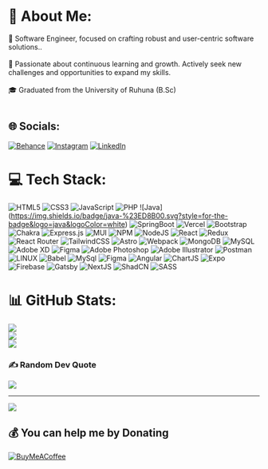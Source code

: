 # 💫 About Me:
🔭 Software Engineer, focused on crafting robust and user-centric software solutions..  <br>  <br>🌱 Passionate about continuous learning and growth. Actively seek new challenges and opportunities to expand my skills.   <br>  <br>🎓 Graduated from the University of Ruhuna (B.Sc) <br>  <br>


## 🌐 Socials:
[![Behance](https://img.shields.io/badge/Behance-1769ff?logo=behance&logoColor=white)](https://behance.net/th4rin) [![Instagram](https://img.shields.io/badge/Instagram-%23E4405F.svg?logo=Instagram&logoColor=white)](https://instagram.com/tharin_uiux) [![LinkedIn](https://img.shields.io/badge/LinkedIn-%230077B5.svg?logo=linkedin&logoColor=white)](https://linkedin.com/in/th4rin) 

# 💻 Tech Stack:
![HTML5](https://img.shields.io/badge/html5-%23E34F26.svg?style=for-the-badge&logo=html5&logoColor=white) ![CSS3](https://img.shields.io/badge/css3-%231572B6.svg?style=for-the-badge&logo=css3&logoColor=white) ![JavaScript](https://img.shields.io/badge/javascript-%23323330.svg?style=for-the-badge&logo=javascript&logoColor=%23F7DF1E) ![PHP](https://img.shields.io/badge/php-%23777BB4.svg?style=for-the-badge&logo=php&logoColor=white) ![Java]
(https://img.shields.io/badge/java-%23ED8B00.svg?style=for-the-badge&logo=java&logoColor=white) ![SpringBoot](https://img.shields.io/badge/Spring_Boot-6DB33F?style=for-the-badge&logo=spring-boot&logoColor=white)
![Vercel](https://img.shields.io/badge/vercel-%23000000.svg?style=for-the-badge&logo=vercel&logoColor=white) ![Bootstrap](https://img.shields.io/badge/bootstrap-%23563D7C.svg?style=for-the-badge&logo=bootstrap&logoColor=white) ![Chakra](https://img.shields.io/badge/chakra-%234ED1C5.svg?style=for-the-badge&logo=chakraui&logoColor=white) ![Express.js](https://img.shields.io/badge/express.js-%23404d59.svg?style=for-the-badge&logo=express&logoColor=%2361DAFB) ![MUI](https://img.shields.io/badge/MUI-%230081CB.svg?style=for-the-badge&logo=material-ui&logoColor=white) ![NPM](https://img.shields.io/badge/NPM-%23000000.svg?style=for-the-badge&logo=npm&logoColor=white) ![NodeJS](https://img.shields.io/badge/node.js-6DA55F?style=for-the-badge&logo=node.js&logoColor=white) ![React](https://img.shields.io/badge/react-%2320232a.svg?style=for-the-badge&logo=react&logoColor=%2361DAFB) ![Redux](https://img.shields.io/badge/redux-%23593d88.svg?style=for-the-badge&logo=redux&logoColor=white) ![React Router](https://img.shields.io/badge/React_Router-CA4245?style=for-the-badge&logo=react-router&logoColor=white) ![TailwindCSS](https://img.shields.io/badge/tailwindcss-%2338B2AC.svg?style=for-the-badge&logo=tailwind-css&logoColor=white) ![Astro](https://img.shields.io/badge/Astro-0C1222?style=for-the-badge&logo=astro&logoColor=FDFDFE)
![Webpack](https://img.shields.io/badge/webpack-%238DD6F9.svg?style=for-the-badge&logo=webpack&logoColor=black) ![MongoDB](https://img.shields.io/badge/MongoDB-%234ea94b.svg?style=for-the-badge&logo=mongodb&logoColor=white) ![MySQL](https://img.shields.io/badge/mysql-%2300f.svg?style=for-the-badge&logo=mysql&logoColor=white) ![Adobe XD](https://img.shields.io/badge/Adobe%20XD-470137?style=for-the-badge&logo=Adobe%20XD&logoColor=#FF61F6) 	![Figma](https://img.shields.io/badge/figma-%23F24E1E.svg?style=for-the-badge&logo=figma&logoColor=white) ![Adobe Photoshop](https://img.shields.io/badge/adobephotoshop-%2331A8FF.svg?style=for-the-badge&logo=adobephotoshop&logoColor=white) ![Adobe Illustrator](https://img.shields.io/badge/adobeillustrator-%23FF9A00.svg?style=for-the-badge&logo=adobeillustrator&logoColor=white) ![Postman](https://img.shields.io/badge/Postman-FF6C37?style=for-the-badge&logo=postman&logoColor=white) ![LINUX](https://img.shields.io/badge/Linux-FCC624?style=for-the-badge&logo=linux&logoColor=black) ![Babel](https://img.shields.io/badge/Babel-F9DC3e?style=for-the-badge&logo=babel&logoColor=black) ![MySql](https://img.shields.io/badge/MySQL-005C84?style=for-the-badge&logo=mysql&logoColor=white) ![Figma](https://img.shields.io/badge/Figma-F24E1E?style=for-the-badge&logo=figma&logoColor=white) ![Angular](https://img.shields.io/badge/Angular-DD0031?style=for-the-badge&logo=angular&logoColor=white) ![ChartJS](https://img.shields.io/badge/Chart%20js-FF6384?style=for-the-badge&logo=chartdotjs&logoColor=white) ![Expo](https://img.shields.io/badge/Expo-1B1F23?style=for-the-badge&logo=expo&logoColor=white) ![Firebase](https://img.shields.io/badge/firebase-ffca28?style=for-the-badge&logo=firebase&logoColor=black) ![Gatsby](https://img.shields.io/badge/Gatsby-663399?style=for-the-badge&logo=gatsby&logoColor=white) ![NextJS](https://img.shields.io/badge/next%20js-000000?style=for-the-badge&logo=nextdotjs&logoColor=white) ![ShadCN](https://img.shields.io/badge/shadcn%2Fui-000000?style=for-the-badge&logo=shadcnui&logoColor=white) ![SASS](https://img.shields.io/badge/Sass-CC6699?style=for-the-badge&logo=sass&logoColor=white)
# 📊 GitHub Stats:
![](https://github-readme-stats.vercel.app/api?username=tharinm&theme=dark&hide_border=true&include_all_commits=false&count_private=true)<br/>
![](https://github-readme-streak-stats.herokuapp.com/?user=tharinm&theme=dark&hide_border=true)<br/>
![](https://github-readme-stats.vercel.app/api/top-langs/?username=tharinm&theme=dark&hide_border=true&include_all_commits=false&count_private=true&layout=compact)

### ✍️ Random Dev Quote
![](https://quotes-github-readme.vercel.app/api?type=horizontal&theme=dark)

---
[![](https://visitcount.itsvg.in/api?id=tharinm&icon=8&color=0)](https://visitcount.itsvg.in)

  ## 💰 You can help me by Donating
  [![BuyMeACoffee](https://img.shields.io/badge/Buy%20Me%20a%20Coffee-ffdd00?style=for-the-badge&logo=buy-me-a-coffee&logoColor=black)](https://buymeacoffee.com/https://www.buymeacoffee.com/tharinm) 

  
<!-- Proudly created with GPRM ( https://gprm.itsvg.in ) -->

